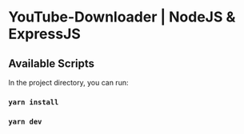 # YouTube-Downloader | NodeJS & ExpressJS
## Available Scripts
In the project directory, you can run:
### `yarn install`
### `yarn dev`

